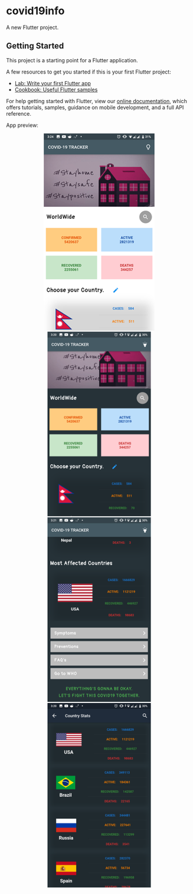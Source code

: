 # covid19info

A new Flutter project.

## Getting Started

This project is a starting point for a Flutter application.

A few resources to get you started if this is your first Flutter project:

- [Lab: Write your first Flutter app](https://flutter.dev/docs/get-started/codelab)
- [Cookbook: Useful Flutter samples](https://flutter.dev/docs/cookbook)

For help getting started with Flutter, view our
[online documentation](https://flutter.dev/docs), which offers tutorials,
samples, guidance on mobile development, and a full API reference.

App preview:

<p align="center">
  <img src="smaple1.png" width="300" title="Sample 1">
  <img src="sample2.png" width="280 title="Sample 2">
  <img src="sample3.png" width="280" title="Sample 3">
  <img src="sample4.png" width="280" title="Sample 4">
</p>
